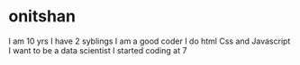 # onitshan
I am 10 yrs
I have 2 syblings
I am a good coder
I do html Css and Javascript
I want to be a data scientist
I started coding at 7
